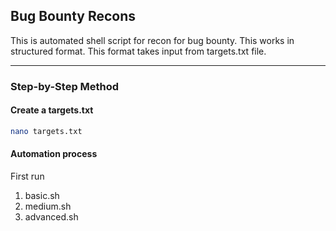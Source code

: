 ## Bug Bounty Recons
This is automated shell script for recon for bug bounty. This works in structured format. This format takes input from targets.txt file.

---

### **Step-by-Step Method**

#### Create a targets.txt
```bash
nano targets.txt
```
#### Automation process
First run 
1. basic.sh
2. medium.sh
3. advanced.sh

